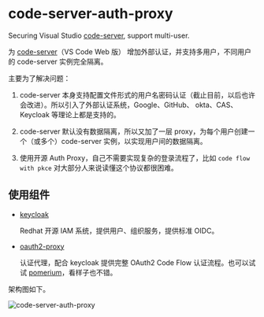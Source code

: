 # code-server-auth-proxy

Securing Visual Studio [code-server][], support multi-user.

为 [code-server][]（VS Code Web 版） 增加外部认证，并支持多用户，不同用户的 code-server 实例完全隔离。

主要为了解决问题：

1. code-server 本身支持配置文件形式的用户名密码认证（截止目前，以后也许会改进）。所以引入了外部认证系统，Google、GitHub、 okta、CAS、Keycloak 等理论上都是支持的。

2. code-server 默认没有数据隔离，所以又加了一层 proxy，为每个用户创建一个（或多个）code-server 实例，以实现用户间的数据隔离。

3. 使用开源 Auth Proxy，自己不需要实现复杂的登录流程了，比如 `code flow with pkce` 对大部分人来说读懂这个协议都很困难。

## 使用组件

- [keycloak][]

  Redhat 开源 IAM 系统，提供用户、组织服务，提供标准 OIDC。

- [oauth2-proxy][]

  认证代理，配合 keycloak 提供完整 OAuth2 Code Flow 认证流程。也可以试试 [pomerium][]，看样子也不错。

架构图如下。

![code-server-auth-proxy](https://www.plantuml.com/plantuml/proxy?cache=no&src=https://raw.githubusercontent.com/l10178/architecture-diagram/main/code-server-auth-proxy/code-server-auth-proxy.puml)

[code-server]: https://github.com/cdr/code-server
[keycloak]: https://github.com/keycloak/keycloak
[oauth2-proxy]: https://github.com/oauth2-proxy/oauth2-proxy
[pomerium]: https://github.com/pomerium/pomerium
